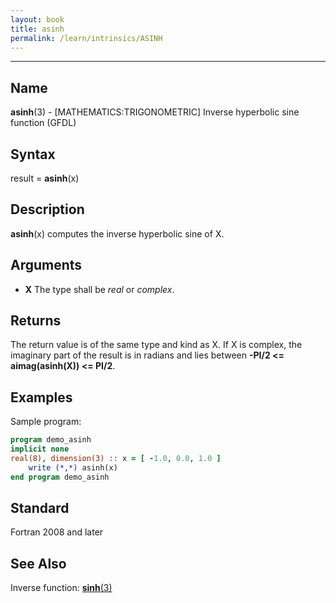 ```yaml
---
layout: book
title: asinh
permalink: /learn/intrinsics/ASINH
---
```

-------------------------------------------------------------------------------
## __Name__

__asinh__(3) - \[MATHEMATICS:TRIGONOMETRIC\] Inverse hyperbolic sine function
(GFDL)

## __Syntax__

result = __asinh__(x)

## __Description__

__asinh__(x) computes the inverse hyperbolic sine of X.

## __Arguments__

  - __X__
    The type shall be _real_ or _complex_.

## __Returns__

The return value is of the same type and kind as X. If X is complex, the
imaginary part of the result is in radians and lies between __-PI/2
\<= aimag(asinh(X)) \<= PI/2__.

## __Examples__

Sample program:

```fortran
program demo_asinh
implicit none
real(8), dimension(3) :: x = [ -1.0, 0.0, 1.0 ]
    write (*,*) asinh(x)
end program demo_asinh
```

## __Standard__

Fortran 2008 and later

## __See Also__

Inverse function: [__sinh__(3)](SINH)

